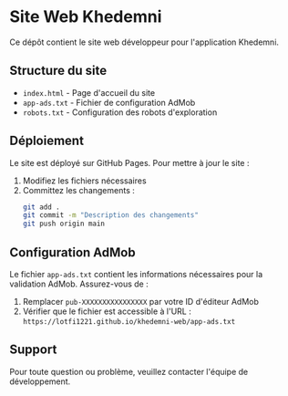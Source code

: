 # Site Web Khedemni

Ce dépôt contient le site web développeur pour l'application Khedemni.

## Structure du site

- `index.html` - Page d'accueil du site
- `app-ads.txt` - Fichier de configuration AdMob
- `robots.txt` - Configuration des robots d'exploration

## Déploiement

Le site est déployé sur GitHub Pages. Pour mettre à jour le site :

1. Modifiez les fichiers nécessaires
2. Committez les changements :
   ```bash
   git add .
   git commit -m "Description des changements"
   git push origin main
   ```

## Configuration AdMob

Le fichier `app-ads.txt` contient les informations nécessaires pour la validation AdMob. Assurez-vous de :

1. Remplacer `pub-XXXXXXXXXXXXXXXX` par votre ID d'éditeur AdMob
2. Vérifier que le fichier est accessible à l'URL : `https://lotfi1221.github.io/khedemni-web/app-ads.txt`

## Support

Pour toute question ou problème, veuillez contacter l'équipe de développement. 